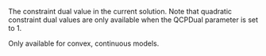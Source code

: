 The constraint dual value in the current solution. Note that quadratic constraint dual values are only available when
the QCPDual parameter is set to 1.

Only available for convex, continuous models.